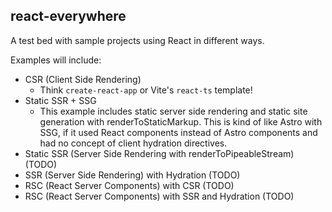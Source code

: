 ## react-everywhere

A test bed with sample projects using React in different ways.

Examples will include:

- CSR (Client Side Rendering)
  - Think `create-react-app` or Vite's `react-ts` template!
- Static SSR + SSG
  - This example includes static server side rendering and static site generation with renderToStaticMarkup. This is kind of like Astro with SSG, if it used React components instead of Astro components and had no concept of client hydration directives.
- Static SSR (Server Side Rendering with renderToPipeableStream) (TODO)
- SSR (Server Side Rendering) with Hydration (TODO)
- RSC (React Server Components) with CSR (TODO)
- RSC (React Server Components) with SSR and Hydration (TODO)
